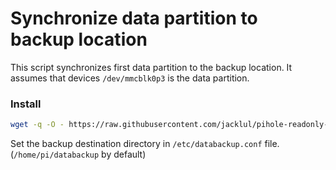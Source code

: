 # Synchronize data partition to backup location

This script synchronizes first data partition to the backup location.
It assumes that devices `/dev/mmcblk0p3` is the data partition.

### Install

```bash
wget -q -O - https://raw.githubusercontent.com/jacklul/pihole-readonly-rootfs/master/scripts/databackup/install.sh | sudo bash
```

Set the backup destination directory in `/etc/databackup.conf` file.
(`/home/pi/databackup` by default)
